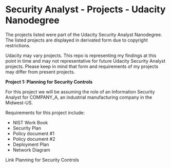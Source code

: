 # Security Analyst - Projects - Udacity Nanodegree

The projects listed were part of the Udacity Security Analyst Nanodegree. The listed projects are displayed in derivated form due to copyright restrictions.

Udacity may vary projects. This repo is representing my findings at this point in time and may not representative for future Udacity Security Analyst projects.
Please keep in mind that form and requirements of my projects may differ from present projects. 

**Project 1: Planning for Security Controls**

For this project we will be assuming the role of an Information Security Analyst for COMPANY_A, an industrial manufacturing company in the Midwest-US. 

Requirements for this project include:

* NIST Work Book
* Security Plan
* Policy document #1
* Policy document #2
* Deployment Plan
* Network Diagram

Link Planning for Security Controls

